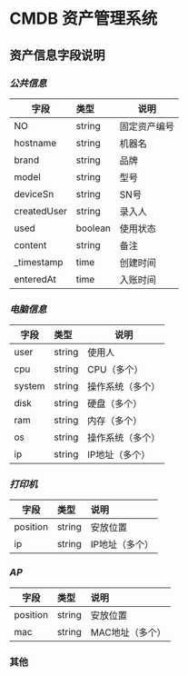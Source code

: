 # CMDB 资产管理系统

## **资产信息字段说明**
### *公共信息*
| 字段           | 类型           | 说明       |
| ------------- |:-------------| ----------|
| NO            | string        | 固定资产编号 |
| hostname      | string        | 机器名      |
| brand         | string        | 品牌        |
| model         | string        | 型号        |
| deviceSn      | string        | SN号        |
| createdUser   | string        | 录入人       |
| used          | boolean       | 使用状态     |
| content       | string        | 备注        |
| _timestamp    | time          | 创建时间     |
| enteredAt     | time          | 入账时间     |

### *电脑信息*
| 字段           | 类型           | 说明       |
| ------------- |:------------- | ----------|
| user          | string        | 使用人      |
| cpu           | string        | CPU（多个）        |
| system        | string        | 操作系统（多个）        |
| disk          | string        | 硬盘（多个）        |
| ram           | string        | 内存（多个）        |
| os            | string        | 操作系统（多个）      |
| ip            | string        | IP地址（多个）       |

### *打印机*
| 字段           | 类型           | 说明       |
| ------------- |:-------------| :----------|
| position      | string        | 安放位置      |
| ip            | string        | IP地址（多个）       |

### *AP*
| 字段           | 类型           | 说明       |
| ------------- |:-------------| :----------|
| position      | string         | 安放位置      |
| mac            | string        | MAC地址（多个）       |

### 其他